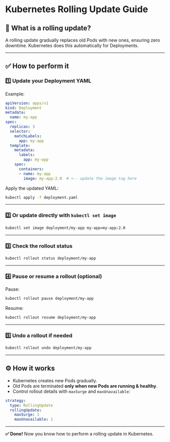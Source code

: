 # Kubernetes Rolling Update Guide

## 📌 What is a rolling update?

A rolling update gradually replaces old Pods with new ones, ensuring zero downtime. Kubernetes does this automatically for Deployments.

---

## ✅ How to perform it

### 1️⃣ Update your Deployment YAML

Example:

```yaml
apiVersion: apps/v1
kind: Deployment
metadata:
  name: my-app
spec:
  replicas: 3
  selector:
    matchLabels:
      app: my-app
  template:
    metadata:
      labels:
        app: my-app
    spec:
      containers:
      - name: my-app
        image: my-app:2.0  # <-- update the image tag here
```

Apply the updated YAML:

```bash
kubectl apply -f deployment.yaml
```

---

### 2️⃣ Or update directly with `kubectl set image`

```bash
kubectl set image deployment/my-app my-app=my-app:2.0
```

---

### 3️⃣ Check the rollout status

```bash
kubectl rollout status deployment/my-app
```

---

### 4️⃣ Pause or resume a rollout (optional)

Pause:

```bash
kubectl rollout pause deployment/my-app
```

Resume:

```bash
kubectl rollout resume deployment/my-app
```

---

### 5️⃣ Undo a rollout if needed

```bash
kubectl rollout undo deployment/my-app
```

---

## ⚙️ How it works

- Kubernetes creates new Pods gradually.
- Old Pods are terminated **only when new Pods are running & healthy**.
- Control rollout details with `maxSurge` and `maxUnavailable`:

```yaml
strategy:
  type: RollingUpdate
  rollingUpdate:
    maxSurge: 1
    maxUnavailable: 1
```

---

**✅ Done!** Now you know how to perform a rolling update in Kubernetes.
